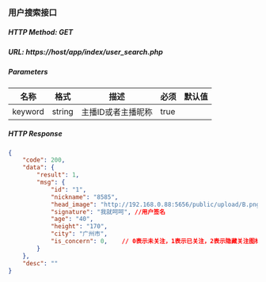 ### 用户搜索接口

##### HTTP Method: GET
##### URL: https://host/app/index/user_search.php

#####  Parameters
名称|格式|描述|必须|默认值
---|---|---|---|---
keyword  |string| 主播ID或者主播昵称|true|
##### HTTP Response
```json
{
    "code": 200,
    "data": {
        "result": 1,
        "msg": {
            "id": "1",
            "nickname": "8585",
            "head_image": "http://192.168.0.88:5656/public/upload/B.png",
            "signature": "我就呵呵", //用户签名
            "age": "40",
            "height": "170",
            "city": "广州市",
            "is_concern": 0,    // 0表示未关注，1表示已关注，2表示隐藏关注图标(自己访问自己)
        }
    },
    "desc": ""
}
```